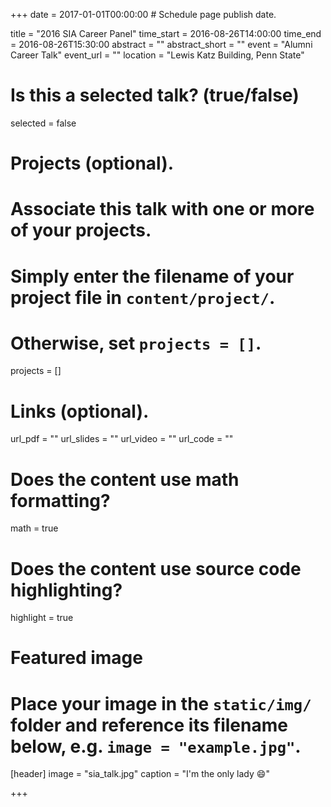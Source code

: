 +++
date = 2017-01-01T00:00:00  # Schedule page publish date.

title = "2016 SIA Career Panel"
time_start = 2016-08-26T14:00:00
time_end = 2016-08-26T15:30:00
abstract = ""
abstract_short = ""
event = "Alumni Career Talk"
event_url = ""
location = "Lewis Katz Building, Penn State"

# Is this a selected talk? (true/false)
selected = false

# Projects (optional).
#   Associate this talk with one or more of your projects.
#   Simply enter the filename of your project file in `content/project/`.
#   Otherwise, set `projects = []`.
projects = []

# Links (optional).
url_pdf = ""
url_slides = ""
url_video = ""
url_code = ""

# Does the content use math formatting?
math = true

# Does the content use source code highlighting?
highlight = true

# Featured image
# Place your image in the `static/img/` folder and reference its filename below, e.g. `image = "example.jpg"`.
[header]
image = "sia_talk.jpg"
caption = "I'm the only lady :smile:"

+++


